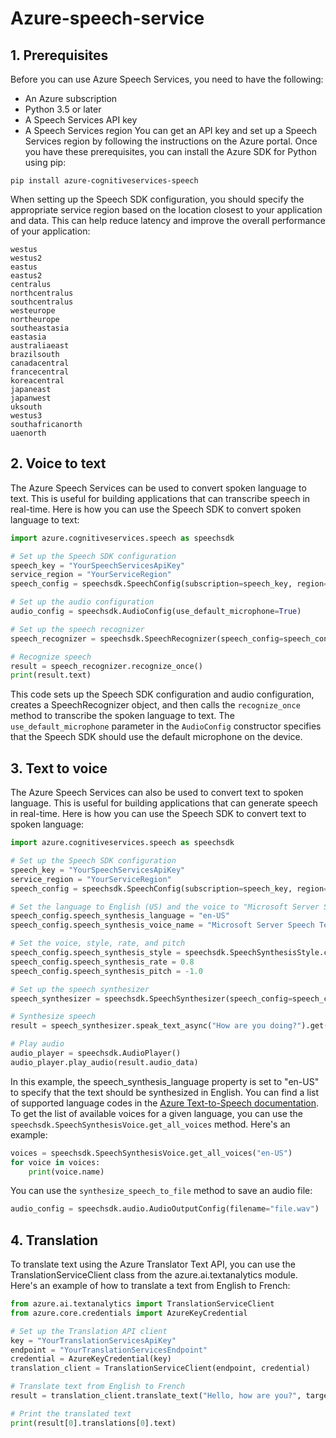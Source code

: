 # Azure-speech-service

## 1. Prerequisites
Before you can use Azure Speech Services, you need to have the following:

* An Azure subscription
* Python 3.5 or later
* A Speech Services API key
* A Speech Services region
You can get an API key and set up a Speech Services region by following the instructions on the Azure portal. Once you have these prerequisites, you can install the Azure SDK for Python using pip:
```
pip install azure-cognitiveservices-speech
```
When setting up the Speech SDK configuration, you should specify the appropriate service region based on the location closest to your application and data. This can help reduce latency and improve the overall performance of your application:
```
westus
westus2
eastus
eastus2
centralus
northcentralus
southcentralus
westeurope
northeurope
southeastasia
eastasia
australiaeast
brazilsouth
canadacentral
francecentral
koreacentral
japaneast
japanwest
uksouth
westus3
southafricanorth
uaenorth
```
## 2. Voice to text
The Azure Speech Services can be used to convert spoken language to text. This is useful for building applications that can transcribe speech in real-time. Here is how you can use the Speech SDK to convert spoken language to text:
```python
import azure.cognitiveservices.speech as speechsdk

# Set up the Speech SDK configuration
speech_key = "YourSpeechServicesApiKey"
service_region = "YourServiceRegion"
speech_config = speechsdk.SpeechConfig(subscription=speech_key, region=service_region)

# Set up the audio configuration
audio_config = speechsdk.AudioConfig(use_default_microphone=True)

# Set up the speech recognizer
speech_recognizer = speechsdk.SpeechRecognizer(speech_config=speech_config, audio_config=audio_config)

# Recognize speech
result = speech_recognizer.recognize_once()
print(result.text)
```
This code sets up the Speech SDK configuration and audio configuration, creates a SpeechRecognizer object, and then calls the `recognize_once` method to transcribe the spoken language to text. The `use_default_microphone` parameter in the `AudioConfig` constructor specifies that the Speech SDK should use the default microphone on the device.

## 3. Text to voice
The Azure Speech Services can also be used to convert text to spoken language. This is useful for building applications that can generate speech in real-time. Here is how you can use the Speech SDK to convert text to spoken language:
```python
import azure.cognitiveservices.speech as speechsdk

# Set up the Speech SDK configuration
speech_key = "YourSpeechServicesApiKey"
service_region = "YourServiceRegion"
speech_config = speechsdk.SpeechConfig(subscription=speech_key, region=service_region)

# Set the language to English (US) and the voice to "Microsoft Server Speech Text to Speech Voice (en-US, JennyNeural)"
speech_config.speech_synthesis_language = "en-US"
speech_config.speech_synthesis_voice_name = "Microsoft Server Speech Text to Speech Voice (en-US, JennyNeural)"

# Set the voice, style, rate, and pitch
speech_config.speech_synthesis_style = speechsdk.SpeechSynthesisStyle.chat
speech_config.speech_synthesis_rate = 0.8
speech_config.speech_synthesis_pitch = -1.0

# Set up the speech synthesizer
speech_synthesizer = speechsdk.SpeechSynthesizer(speech_config=speech_config)

# Synthesize speech
result = speech_synthesizer.speak_text_async("How are you doing?").get()

# Play audio
audio_player = speechsdk.AudioPlayer()
audio_player.play_audio(result.audio_data)
```
In this example, the speech_synthesis_language property is set to "en-US" to specify that the text should be synthesized in English. You can find a list of supported language codes in the [Azure Text-to-Speech documentation](https://docs.microsoft.com/en-us/azure/cognitive-services/speech-service/language-support). To get the list of available voices for a given language, you can use the `speechsdk.SpeechSynthesisVoice.get_all_voices` method. Here's an example:
```python
voices = speechsdk.SpeechSynthesisVoice.get_all_voices("en-US")
for voice in voices:
    print(voice.name)
```
You can use the `synthesize_speech_to_file` method to save an audio file:
```python
audio_config = speechsdk.audio.AudioOutputConfig(filename="file.wav")
```
## 4. Translation
To translate text using the Azure Translator Text API, you can use the TranslationServiceClient class from the azure.ai.textanalytics module. Here's an example of how to translate a text from English to French:
```python
from azure.ai.textanalytics import TranslationServiceClient
from azure.core.credentials import AzureKeyCredential

# Set up the Translation API client
key = "YourTranslationServicesApiKey"
endpoint = "YourTranslationServicesEndpoint"
credential = AzureKeyCredential(key)
translation_client = TranslationServiceClient(endpoint, credential)

# Translate text from English to French
result = translation_client.translate_text("Hello, how are you?", target_language="fr")

# Print the translated text
print(result[0].translations[0].text)
```
